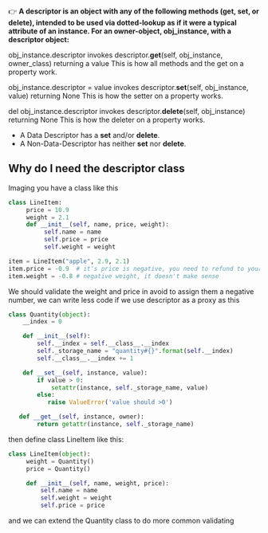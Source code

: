 👉 **A descriptor is an object with any of the following methods (__get__, __set__, or __delete__), intended to be used via dotted-lookup as
if it were a typical attribute of an instance. For an owner-object, obj_instance, with a descriptor object:**

obj_instance.descriptor invokes
descriptor.__get__(self, obj_instance, owner_class) returning a value
This is how all methods and the get on a property work.

obj_instance.descriptor = value invokes
descriptor.__set__(self, obj_instance, value) returning None
This is how the setter on a property works.

del obj_instance.descriptor invokes
descriptor.__delete__(self, obj_instance) returning None
This is how the deleter on a property works.

- A Data Descriptor has a __set__ and/or __delete__.
- A Non-Data-Descriptor has neither __set__ nor __delete__.

## Why do I need the descriptor class

Imaging you have a class like this

```python
class LineItem:
     price = 10.9
     weight = 2.1
     def __init__(self, name, price, weight):
          self.name = name
          self.price = price
          self.weight = weight

item = LineItem("apple", 2.9, 2.1)
item.price = -0.9  # it's price is negative, you need to refund to your customer even you delivered the apple :(
item.weight = -0.8 # negative weight, it doesn't make sense
```

We should validate the weight and price in avoid to assign them a negative number, we can write less code if we use descriptor as a proxy as this

```python
class Quantity(object):
    __index = 0

    def __init__(self):
        self.__index = self.__class__.__index
        self._storage_name = "quantity#{}".format(self.__index)
        self.__class__.__index += 1

    def __set__(self, instance, value):
        if value > 0:
            setattr(instance, self._storage_name, value)
        else:
           raise ValueError('value should >0')

   def __get__(self, instance, owner):
        return getattr(instance, self._storage_name)
```

then define class LineItem like this:

```python
class LineItem(object):
     weight = Quantity()
     price = Quantity()

     def __init__(self, name, weight, price):
         self.name = name
         self.weight = weight
         self.price = price
```

and we can extend the Quantity class to do more common validating

